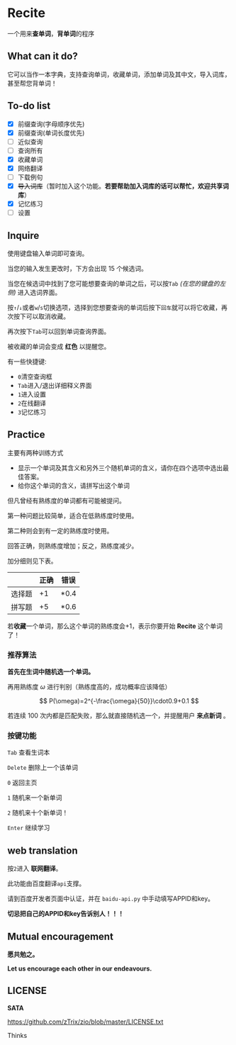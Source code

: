 # Recite

一个用来**查单词**，**背单词**的程序

## **What can it do?**

它可以当作一本字典，支持查询单词，收藏单词，添加单词及其中文，导入词库，甚至帮您背单词！

## **To-do list**

* [x] 前缀查询(字母顺序优先)
* [x] 前缀查询(单词长度优先)
* [ ] 近似查询
* [ ] 查询所有
* [x] 收藏单词
* [x] 网络翻译
* [ ] 下载例句
* [x] <del>导入词库</del>（暂时加入这个功能。**若要帮助加入词库的话可以帮忙，欢迎共享词库**）
* [x] 记忆练习
* [ ] 设置

## Inquire

使用键盘输入单词即可查询。

当您的输入发生更改时，下方会出现 $15$ 个候选词。

当您在候选词中找到了您可能想要查询的单词之后，可以按`Tab` *(在您的键盘的左侧)* 进入选词界面。

按`↑`/``↓``或者`w`/`s`切换选项，选择到您想要查询的单词后按下`回车`就可以将它收藏，再次按下可以取消收藏。

再次按下`Tab`可以回到单词查询界面。

被收藏的单词会变成 **红色** 以提醒您。

有一些快捷键:

* `0`清空查询框
* `Tab`进入/退出详细释义界面
* `1`进入设置
* `2`在线翻译
* `3`记忆练习

## Practice

主要有两种训练方式

* 显示一个单词及其含义和另外三个随机单词的含义，请你在四个选项中选出最佳答案。
* 给你这个单词的含义，请拼写出这个单词

但凡曾经有熟练度的单词都有可能被提问。

第一种问题比较简单，适合在低熟练度时使用。

第二种则会到有一定的熟练度时使用。

回答正确，则熟练度增加；反之，熟练度减少。

加分细则见下表。

|        | 正确 | 错误 |
| ------ | ---- | ---- |
| 选择题 | +1   | *0.4 |
| 拼写题 | +5   | *0.6 |

若**收藏**一个单词，那么这个单词的熟练度会+1，表示你要开始 **Recite** 这个单词了！

### 推荐算法

**首先在生词中随机选一个单词。**

再用熟练度 $\omega$ 进行判别（熟练度高的，成功概率应该降低）


$$
P(\omega)=2^{-\frac{\omega}{50}}\cdot0.9+0.1
$$


若连续 $100$ 次内都是匹配失败，那么就直接随机选一个，并提醒用户 **来点新词** 。

### 按键功能

`Tab` 查看生词本

`Delete` 删除上一个该单词

`0` 返回主页

`1` 随机来一个新单词

`2` 随机来十个新单词！

`Enter` 继续学习

## web translation

按`2`进入 **联网翻译**。

此功能由百度翻译`api`支撑。

请到百度开发者页面中认证，并在 `baidu-api.py` 中手动填写APPID和key。

**切忌把自己的APPID和key告诉别人！！！**

## **Mutual encouragement**

**愿共勉之。**

**Let us encourage each other in our endeavours.**

## **LICENSE**

**SATA**

https://github.com/zTrix/zio/blob/master/LICENSE.txt

Thinks